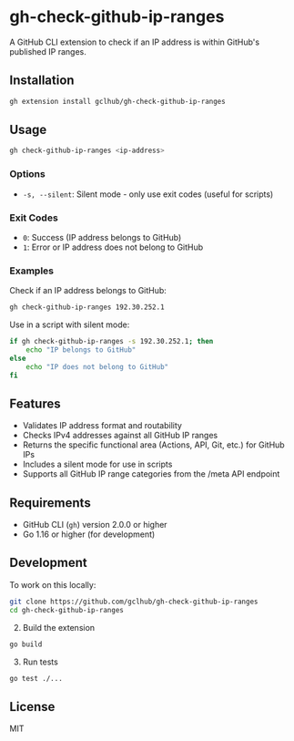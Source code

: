 # gh-check-github-ip-ranges

A GitHub CLI extension to check if an IP address is within GitHub's published IP ranges.

## Installation

```bash
gh extension install gclhub/gh-check-github-ip-ranges
```

## Usage

```bash
gh check-github-ip-ranges <ip-address>
```

### Options

- `-s, --silent`: Silent mode - only use exit codes (useful for scripts)

### Exit Codes

- `0`: Success (IP address belongs to GitHub)
- `1`: Error or IP address does not belong to GitHub

### Examples

Check if an IP address belongs to GitHub:
```bash
gh check-github-ip-ranges 192.30.252.1
```

Use in a script with silent mode:
```bash
if gh check-github-ip-ranges -s 192.30.252.1; then
    echo "IP belongs to GitHub"
else
    echo "IP does not belong to GitHub"
fi
```

## Features

- Validates IP address format and routability
- Checks IPv4 addresses against all GitHub IP ranges
- Returns the specific functional area (Actions, API, Git, etc.) for GitHub IPs
- Includes a silent mode for use in scripts
- Supports all GitHub IP range categories from the /meta API endpoint

## Requirements

- GitHub CLI (`gh`) version 2.0.0 or higher
- Go 1.16 or higher (for development)

## Development

To work on this locally:

```bash
git clone https://github.com/gclhub/gh-check-github-ip-ranges
cd gh-check-github-ip-ranges
```

2. Build the extension
```bash
go build
```

3. Run tests
```bash
go test ./...
```

## License

MIT